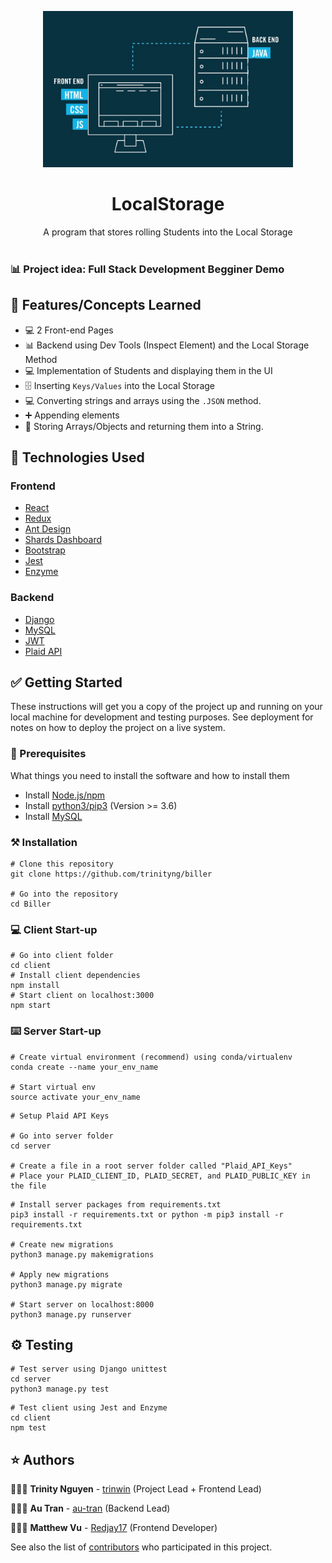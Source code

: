 <p align="center">
    <img width="400" src="./Local Storage/images/development.jpg">
</p>

<h1 align="center">LocalStorage</h1>

<div align="center">
A program that stores rolling Students into the Local Storage </br></br>
</div>

### 📊 Project idea: Full Stack Development Begginer Demo

## 🌟 Features/Concepts Learned

- 💻 2 Front-end Pages
- 📊 Backend using Dev Tools (Inspect Element) and the Local Storage Method
- 💻 Implementation of Students and displaying them in the UI
- 🗄 Inserting `Keys/Values` into the Local Storage
- 💻 Converting strings and arrays using the `.JSON` method.
- ➕ Appending elements
- 🔀 Storing Arrays/Objects and returning them into a String.


## 📂 Technologies Used

### Frontend

- [React](https://github.com/facebook/react)
- [Redux](https://github.com/reduxjs/redux)
- [Ant Design](https://github.com/ant-design/ant-design)
- [Shards Dashboard](https://github.com/DesignRevision/shards-dashboard)
- [Bootstrap](https://github.com/twbs/bootstrap)
- [Jest](https://github.com/facebook/jest)
- [Enzyme](https://github.com/FormidableLabs/enzyme-matchers/tree/master/packages/jest-enzyme)

### Backend

- [Django](https://github.com/django/django)
- [MySQL](https://www.mysql.com/)
- [JWT](https://github.com/jpadilla/pyjwt)
- [Plaid API](https://github.com/plaid/plaid-python)

## ✅ Getting Started

These instructions will get you a copy of the project up and running on your local machine for development and testing purposes. See deployment for notes on how to deploy the project on a live system.

### 📍 Prerequisites

What things you need to install the software and how to install them

- Install [Node.js/npm](https://nodejs.org/en/download/)
- Install [python3/pip3](https://www.python.org/downloads/) (Version >= 3.6)
- Install [MySQL](https://dev.mysql.com/doc/mysql-installation-excerpt/5.7/en/)

### ⚒️ Installation

```
# Clone this repository
git clone https://github.com/trinityng/biller

# Go into the repository
cd Biller
```

### 💻 Client Start-up

```
# Go into client folder
cd client
# Install client dependencies
npm install
# Start client on localhost:3000
npm start
```

### ⌨️ Server Start-up

```
# Create virtual environment (recommend) using conda/virtualenv
conda create --name your_env_name

# Start virtual env
source activate your_env_name
```

```
# Setup Plaid API Keys

# Go into server folder
cd server

# Create a file in a root server folder called "Plaid_API_Keys"
# Place your PLAID_CLIENT_ID, PLAID_SECRET, and PLAID_PUBLIC_KEY in the file
```

```
# Install server packages from requirements.txt
pip3 install -r requirements.txt or python -m pip3 install -r requirements.txt

# Create new migrations
python3 manage.py makemigrations

# Apply new migrations
python3 manage.py migrate

# Start server on localhost:8000
python3 manage.py runserver
```

## ⚙️ Testing

```
# Test server using Django unittest
cd server
python3 manage.py test
```

```
# Test client using Jest and Enzyme
cd client
npm test
```

## ⭐️ Authors

👩🏻‍💻 **Trinity Nguyen** - [trinwin](https://github.com/trinwin) (Project Lead + Frontend Lead)

👨🏻‍💻 **Au Tran** - [au-tran](https://github.com/au-tran) (Backend Lead)

👨🏻‍💻 **Matthew Vu** - [Redjay17](https://github.com/Redjay17) (Frontend Developer)

See also the list of [contributors](https://github.com/trinityng/Biller/contributors) who participated in this project.
